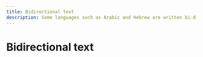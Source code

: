 ```yaml
---
title: Bidirectional text
description: Some languages such as Arabic and Hebrew are written bi-directionally.
---
```


# Bidirectional text
